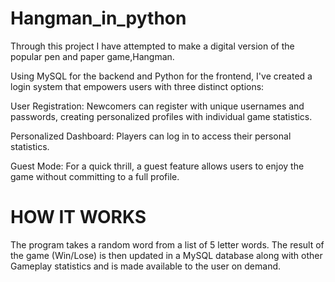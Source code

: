 # Hangman_in_python
Through this project I have attempted to make a digital version of the popular pen and paper game,Hangman. 

Using MySQL for the backend and Python for the frontend, I've created a login system that empowers users with three distinct options:

User Registration: Newcomers can register with unique usernames and passwords, creating personalized profiles with individual game statistics.

Personalized Dashboard: Players can log in to access their personal statistics.

Guest Mode: For a quick thrill, a guest feature allows users to enjoy the game without committing to a full profile.


# HOW IT WORKS
The program takes a random word from a list of 5 letter words.
The result of the game (Win/Lose) is then updated in a MySQL database along with other Gameplay statistics and is made available to the user on demand.
